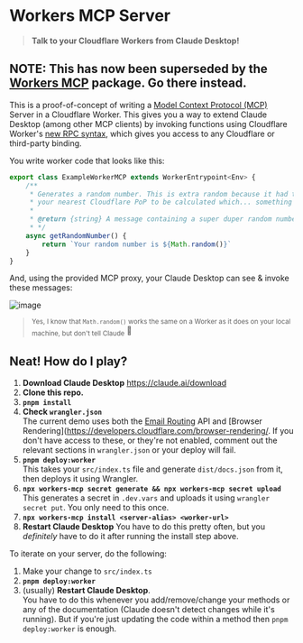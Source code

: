 # Workers MCP Server

> **Talk to your Cloudflare Workers from Claude Desktop!**

## NOTE: This has now been superseded by the [Workers MCP](https://github.com/geelen/workers-mcp) package. Go there instead.

This is a proof-of-concept of writing a [Model Context Protocol (MCP)](https://modelcontextprotocol.io/) Server in a Cloudflare Worker. This gives you a way to extend Claude Desktop (among other MCP clients) by invoking functions using Cloudflare Worker's [new RPC syntax](https://blog.cloudflare.com/javascript-native-rpc/), which gives you access to any Cloudflare or third-party binding.

You write worker code that looks like this:

```ts
export class ExampleWorkerMCP extends WorkerEntrypoint<Env> {
	/**
	 * Generates a random number. This is extra random because it had to travel all the way to
	 * your nearest Cloudflare PoP to be calculated which... something something lava lamps?
	 *
	 * @return {string} A message containing a super duper random number
	 * */
	async getRandomNumber() {
		return `Your random number is ${Math.random()}`
	}
}
```

And, using the provided MCP proxy, your Claude Desktop can see & invoke these messages:

![image](https://github.com/user-attachments/assets/c16b2631-4eba-4914-8e26-d6ccea0fc578)

> <sub>Yes, I know that `Math.random()` works the same on a Worker as it does on your local machine, but don't tell Claude</sub> 🤫

## Neat! How do I play?

1. **Download Claude Desktop** https://claude.ai/download
2. **Clone this repo.**
3. **`pnpm install`**
4. **Check `wrangler.json`**<br/>The current demo uses both the [Email Routing](https://developers.cloudflare.com/email-routing/) API and [Browser Rendering](https://developers.cloudflare.com/browser-rendering/. If you don't have access to these, or they're not enabled, comment out the relevant sections in `wrangler.json` or your deploy will fail.
5. **`pnpm deploy:worker`**<br/>This takes your `src/index.ts` file and generate `dist/docs.json` from it, then deploys it using Wrangler.
6. **`npx workers-mcp secret generate && npx workers-mcp secret upload`**<br/>This generates a secret in `.dev.vars` and uploads it using `wrangler secret put`. You only need to this once.
7. **`npx workers-mcp install <server-alias> <worker-url>`**
8. **Restart Claude Desktop** You have to do this pretty often, but you _definitely_ have to do it after running the install step above.

To iterate on your server, do the following:

1. Make your change to `src/index.ts`
2. **`pnpm deploy:worker`**
3. (usually) **Restart Claude Desktop**.<br/>You have to do this whenever you add/remove/change your methods or any of the documentation (Claude doesn't detect changes while it's running). But if you're just updating the code within a method then `pnpm deploy:worker` is enough.
